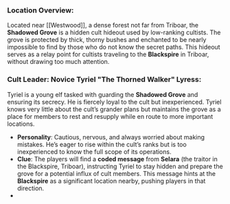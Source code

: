 
### **Location Overview**:

Located near [[Westwood]], a dense forest not far from Triboar, the **Shadowed Grove** is a hidden cult hideout used by low-ranking cultists. The grove is protected by thick, thorny bushes and enchanted to be nearly impossible to find by those who do not know the secret paths. This hideout serves as a relay point for cultists traveling to the **Blackspire** in Triboar, without drawing too much attention.

### **Cult Leader: Novice Tyriel "The Thorned Walker" Lyress**:

Tyriel is a young elf tasked with guarding the **Shadowed Grove** and ensuring its secrecy. He is fiercely loyal to the cult but inexperienced. Tyriel knows very little about the cult’s grander plans but maintains the grove as a place for members to rest and resupply while en route to more important locations.

- **Personality**: Cautious, nervous, and always worried about making mistakes. He’s eager to rise within the cult’s ranks but is too inexperienced to know the full scope of its operations.
- **Clue**: The players will find a **coded message** from **Selara** (the traitor in the Blackspire, Triboar), instructing Tyriel to stay hidden and prepare the grove for a potential influx of cult members. This message hints at the **Blackspire** as a significant location nearby, pushing players in that direction.
- 